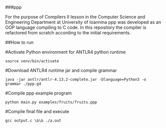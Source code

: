 \###ppp



For the purpose of Compilers II lesson in the Computer Science and Engineering Department at University of Ioannina ppp was developed as an OOP language compiling to C code. In this repository the compiler is refactored from scratch according to the initial requirements.



\##How to run

\#Activate Python environment for ANTLR4 python runtime

`source venv/bin/activate`



\#Download ANTLR4 runtime jar and compile grammar

`java -jar antlr/antlr-4.13.2-complete.jar -Dlanguage=Python3 -o grammar ./ppp.g4`



\#Compile ppp example program

`python main.py examples/fruits/fruits.ppp`



\#Compile final file and execute

`gcc output.c \&\& ./a.out`

